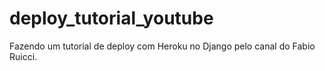 # deploy_tutorial_youtube
Fazendo um tutorial de deploy com Heroku no Django pelo canal do Fabio Ruicci.
